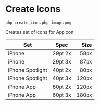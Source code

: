 # Create Icons

```
php create_icon.php image.png
```

Creates set of icons for AppIcon

| Set              | Spec    | Size |
|------------------|---------|-----:|
| iPhone           | 29pt 2x | 58px |
| iPhone           | 29pt 3x | 87px |
| iPhone Spotlight | 40pt 2x | 80px |
| iPhone Spotlight | 40pt 3x | 120px|
| iPhone App       | 60pt 2x | 120px|
| iPhone App       | 60pt 3x | 180px|
